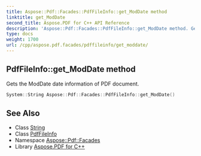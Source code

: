 ```yaml
---
title: Aspose::Pdf::Facades::PdfFileInfo::get_ModDate method
linktitle: get_ModDate
second_title: Aspose.PDF for C++ API Reference
description: 'Aspose::Pdf::Facades::PdfFileInfo::get_ModDate method. Gets the ModDate date information of PDF document in C++.'
type: docs
weight: 1700
url: /cpp/aspose.pdf.facades/pdffileinfo/get_moddate/
---
```

## PdfFileInfo::get_ModDate method


Gets the ModDate date information of PDF document.

```cpp
System::String Aspose::Pdf::Facades::PdfFileInfo::get_ModDate()
```

## See Also

* Class [String](../../../system/string/)
* Class [PdfFileInfo](../)
* Namespace [Aspose::Pdf::Facades](../../)
* Library [Aspose.PDF for C++](../../../)
